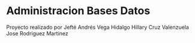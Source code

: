 # Administracion Bases Datos
 Proyecto realizado por 
Jefté Andrés Vega Hidalgo
Hillary Cruz Valenzuela
Jose Rodriguez Martinez
